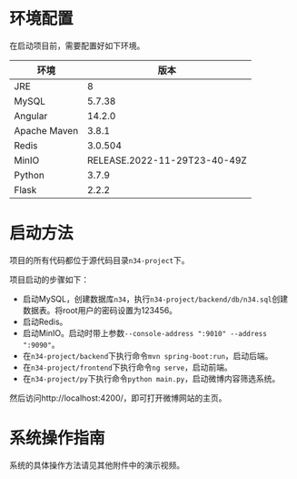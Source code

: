 # 环境配置

在启动项目前，需要配置好如下环境。

| 环境         | 版本                         |
| ------------ | ---------------------------- |
| JRE          | 8                            |
| MySQL        | 5.7.38                       |
| Angular      | 14.2.0                       |
| Apache Maven | 3.8.1                        |
| Redis        | 3.0.504                      |
| MinIO        | RELEASE.2022-11-29T23-40-49Z |
| Python       | 3.7.9                        |
| Flask        | 2.2.2                        |

# 启动方法

项目的所有代码都位于源代码目录`n34-project`下。

项目启动的步骤如下：

- 启动MySQL，创建数据库`n34`，执行`n34-project/backend/db/n34.sql`创建数据表。将root用户的密码设置为123456。
- 启动Redis。
- 启动MinIO。启动时带上参数`--console-address ":9010" --address ":9090"`。
- 在`n34-project/backend`下执行命令`mvn spring-boot:run`，启动后端。
- 在`n34-project/frontend`下执行命令`ng serve`，启动前端。
- 在`n34-project/py`下执行命令`python main.py`，启动微博内容筛选系统。

然后访问http://localhost:4200/，即可打开微博网站的主页。

# 系统操作指南

系统的具体操作方法请见其他附件中的演示视频。